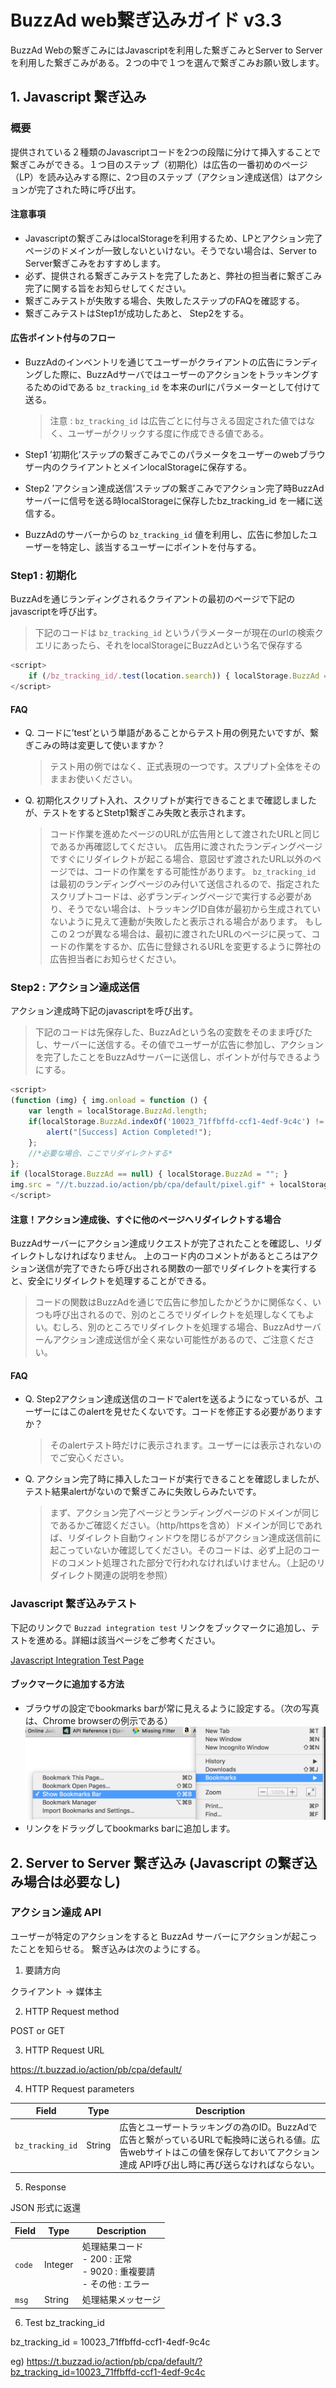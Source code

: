 # BuzzAd web繋ぎ込みガイド v3.3

BuzzAd Webの繋ぎこみにはJavascriptを利用した繋ぎこみとServer to Server を利用した繋ぎこみがある。２つの中で１つを選んで繋ぎこみお願い致します。

## 1. Javascript 繋ぎ込み

### 概要
提供されている２種類のJavascriptコードを2つの段階に分けて挿入することで繋ぎこみができる。１つ目のステップ（初期化）は広告の一番初めのページ（LP）を読み込みする際に、2つ目のステップ（アクション達成送信）はアクションが完了された時に呼び出す。

#### 注意事項
- Javascriptの繋ぎこみはlocalStorageを利用するため、LPとアクション完了ページのドメインが一致しないといけない。そうでない場合は、Server to Server繋ぎこみをおすすめします。
- 必ず、提供される繋ぎこみテストを完了したあと、弊社の担当者に繋ぎこみ完了に関する旨をお知らせしてください。
- 繋ぎこみテストが失敗する場合、失敗したステップのFAQを確認する。
- 繋ぎこみテストはStep1が成功したあと、 Step2をする。

#### 広告ポイント付与のフロー

- BuzzAdのインベントリを通じてユーザーがクライアントの広告にランディングした際に、BuzzAdサーバではユーザーのアクションをトラッキングするためのidである `bz_tracking_id` を本来のurlにパラメーターとして付けて送る。

    > 注意 : `bz_tracking_id` は広告ごとに付与さえる固定された値ではなく、ユーザーがクリックする度に作成できる値である。

- Step1 ’初期化’ステップの繋ぎこみでこのパラメータをユーザーのwebブラウザー内のクライアントとメインlocalStorageに保存する。
- Step2 ’アクション達成送信’ステップの繋ぎこみでアクション完了時BuzzAdサーバーに信号を送る時localStorageに保存したbz_tracking_id を一緒に送信する。
- BuzzAdのサーバーからの `bz_tracking_id` 値を利用し、広告に参加したユーザーを特定し、該当するユーザーにポイントを付与する。

### Step1 : 初期化

BuzzAdを通じランディングされるクライアントの最初のページで下記のjavascriptを呼び出す。

> 下記のコードは `bz_tracking_id` というパラメーターが現在のurlの検索クエリにあったら、それをlocalStorageにBuzzAdという名で保存する

```javascript
<script>
	if (/bz_tracking_id/.test(location.search)) { localStorage.BuzzAd = location.search }
</script>
```

#### FAQ
- Q. コードに’test’という単語があることからテスト用の例見たいですが、繋ぎこみの時は変更して使いますか？
    
    > テスト用の例ではなく、正式表現の一つです。スプリプト全体をそのままお使いください。

- Q. 初期化スクリプト入れ、スクリプトが実行できることまで確認しましたが、テストをするとStetp1繋ぎこみ失敗と表示されます。
    
    > コード作業を進めたページのURLが広告用として渡されたURLと同じであるか再確認してください。 広告用に渡されたランディングページですぐにリダイレクトが起こる場合、意図せず渡されたURL以外のページでは、コードの作業をする可能性があります。 `bz_tracking_id` は最初のランディングページのみ付いて送信されるので、指定されたスクリプトコードは、必ずランディングページで実行する必要があり、そうでない場合は、トラッキングID自体が最初から生成されていないように見えて連動が失敗したと表示される場合があります。 もしこの２つが異なる場合は、最初に渡されたURLのページに戻って、コードの作業をするか、広告に登録されるURLを変更するように弊社の広告担当者にお知らせください。

### Step2 : アクション達成送信

アクション達成時下記のjavascriptを呼び出す。

> 下記のコードは先保存した、BuzzAdという名の変数をそのまま呼びたし、サーバーに送信する。その値でユーザーが広告に参加し、アクションを完了したことをBuzzAdサーバーに送信し、ポイントが付与できるようにする。

```javascript
<script>
(function (img) { img.onload = function () {
	var length = localStorage.BuzzAd.length;
    if(localStorage.BuzzAd.indexOf('10023_71ffbffd-ccf1-4edf-9c4c') != -1){
        alert("[Success] Action Completed!");
    };
    //*必要な場合、ここでリダイレクトする*
};
if (localStorage.BuzzAd == null) { localStorage.BuzzAd = ""; }
img.src = "//t.buzzad.io/action/pb/cpa/default/pixel.gif" + localStorage.BuzzAd; }) (new Image())
</script>
```
#### 注意！アクション達成後、すぐに他のページへリダイレクトする場合
BuzzAdサーバーにアクション達成リクエストが完了されたことを確認し、リダイレクトしなければなりません。 上のコード内のコメントがあるところはアクション送信が完了できたら呼び出される関数の一部でリダイレクトを実行すると、安全にリダイレクトを処理することができる。

> コードの関数はBuzzAdを通じで広告に参加したかどうかに関係なく、いつも呼び出されるので、別のところでリダイレクトを処理しなくてもよい。むしろ、別のところでリダイレクトを処理する場合、BuzzAdサーバーんアクション達成送信が全く来ない可能性があるので、ご注意ください。

#### FAQ
- Q. Step2アクション達成送信のコードでalertを送るようになっているが、ユーザーにはこのalertを見せたくないです。コードを修正する必要がありますか？
    
    > そのalertテスト時だけに表示されます。ユーザーには表示されないのでご安心ください。

- Q. アクション完了時に挿入したコードが実行できることを確認しましたが、テスト結果alertがないので繋ぎこみに失敗しらみたいです。

    > まず、アクション完了ページとランディングページのドメインが同じであるかご確認ください。（http/httpsを含め）ドメインが同じであれば、リダイレクト自動ウィンドウを閉じるがアクション達成送信前に起こっていないか確認してください。そのコードは、必ず上記のコードのコメント処理された部分で行われなければいけません。（上記のリダイレクト関連の説明を参照）

### Javascript 繋ぎ込みテスト

下記のリンクで `Buzzad integration test` リンクをブックマークに追加し、テストを進める。詳細は該当ページをご参考ください。

[Javascript Integration Test Page](https://cdn.rawgit.com/Buzzvil/buzzad-web-integration/master/integration_test_ja.html)

#### ブックマークに追加する方法
- ブラウザの設定でbookmarks barが常に見えるように設定する。（次の写真は、Chrome browserの例示である）
![show_bookmarks_bar](show_bookmarks_bar.png)
- リンクをドラッグしてbookmarks barに追加します。

## 2. Server to Server 繋ぎ込み (Javascript の繋ぎ込み場合は必要なし)
 
### アクション達成 API
ユーザーが特定のアクションをすると BuzzAd サーバーにアクションが起こったことを知らせる。 繋ぎ込みは次のようにする。
 
1) 要請方向

クライアント → 媒体主
 
2) HTTP Request method

POST or GET
 
3) HTTP Request URL

https://t.buzzad.io/action/pb/cpa/default/

4) HTTP Request parameters

| Field | Type | Description |
| --- | --- | --- |
| `bz_tracking_id` | String | 広告とユーザートラッキングの為のID。BuzzAdで広告と繋がっているURLで転換時に送られる値。広告webサイトはこの値を保存しておいてアクション達成 API呼び出し時に再び送らなければならない。 |
 
5) Response

JSON 形式に返還
        
| Field | Type | Description |
| --- | --- | --- |
| `code` | Integer | 処理結果コード<br>- 200 : 正常<br>- 9020 : 重複要請<br>- その他 : エラー |
| `msg` | String | 処理結果メッセージ |
 
6) Test bz_tracking_id

bz_tracking_id = 10023_71ffbffd-ccf1-4edf-9c4c
 
eg) https://t.buzzad.io/action/pb/cpa/default/?bz_tracking_id=10023_71ffbffd-ccf1-4edf-9c4c
